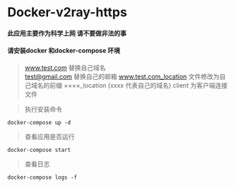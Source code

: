 # Docker-v2ray-https


#### 此应用主要作为科学上网 请不要做非法的事

#### 请安装docker 和docker-compose 环境

> www.test.com 替换自己域名  
> test@gmail.com 替换自己的邮箱
> www.test.com_location 文件修改为自己域名的前缀 ××××_location (xxxx 代表自己的域名)
> client 为客户端连接文件

> 执行安装命令
```
docker-compose up -d
```

> 查看应用是否运行
```
docker-compose start
``` 
> 查看日志
```
docker-compose logs -f
```


